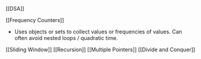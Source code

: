 [[DSA]] 

[[Frequency Counters]]
- Uses objects or sets to collect values or frequencies of values. Can often avoid nested loops / quadratic time.


[[Sliding Window]]
[[Recursion]]
[[Multiple Pointers]]
[[Divide and Conquer]]

